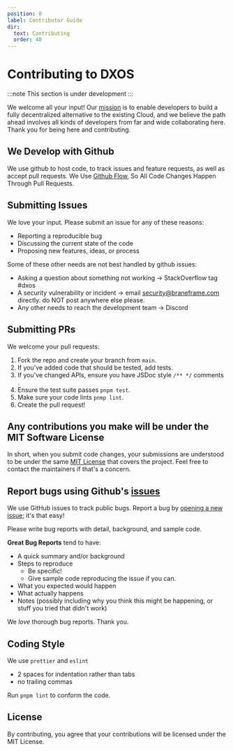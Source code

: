 ```yaml
---
position: 0
label: Contributor Guide
dir:
  text: Contributing
  order: 40
---
```


# Contributing to DXOS

:::note
This section is under development
:::

We welcome all your input! Our [mission](https://docs.dxos.org/guide/why) is to enable developers to build a fully decentralized alternative to the existing Cloud, and we believe the path ahead involves all kinds of developers from far and wide collaborating here. Thank you for being here and contributing.

## We Develop with Github

We use github to host code, to track issues and feature requests, as well as accept pull requests. We Use [Github Flow](https://guides.github.com/introduction/flow/index.html), So All Code Changes Happen Through Pull Requests.

## Submitting Issues

We love your input. Please submit an issue for any of these reasons:

*   Reporting a reproducible bug
*   Discussing the current state of the code
*   Proposing new features, ideas, or process

Some of these other needs are not best handled by github issues:

*   Asking a question about something not working -> StackOverflow tag #dxos
*   A security vulnerability or incident -> email security@braneframe.com directly. do NOT post anywhere else please.
*   Any other needs to reach the development team -> Discord

## Submitting PRs

We welcome your pull requests:

1.  Fork the repo and create your branch from `main`.
2.  If you've added code that should be tested, add tests.
3.  If you've changed APIs, ensure you have JSDoc style `/** */` comments .
4.  Ensure the test suite passes `pnpm test`.
5.  Make sure your code lints `pnmp lint`.
6.  Create the pull request!

## Any contributions you make will be under the MIT Software License

In short, when you submit code changes, your submissions are understood to be under the same [MIT License](https://github.com/dxos/dxos/tree/main/LICENSE) that covers the project. Feel free to contact the maintainers if that's a concern.

## Report bugs using Github's [issues](https://github.com/dxos/dxos/issues)

We use GitHub issues to track public bugs. Report a bug by [opening a new issue](https://github.com/dxos/dxos/issues); it's that easy!

Please write bug reports with detail, background, and sample code.

**Great Bug Reports** tend to have:

*   A quick summary and/or background
*   Steps to reproduce
    *   Be specific!
    *   Give sample code reproducing the issue if you can.
*   What you expected would happen
*   What actually happens
*   Notes (possibly including why you think this might be happening, or stuff you tried that didn't work)

We *love* thorough bug reports. Thank you.

## Coding Style

We use `prettier` and `eslint`

*   2 spaces for indentation rather than tabs
*   no trailing commas

Run `pnpm lint` to conform the code.

## License

By contributing, you agree that your contributions will be licensed under the MIT License.
